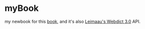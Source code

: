 # myBook

my newbook for this [book](https://github.com/leimaau/book), and it's also [Leimaau's Webdict 3.0](https://github.com/leimaau/leimaau-webdict3) API.